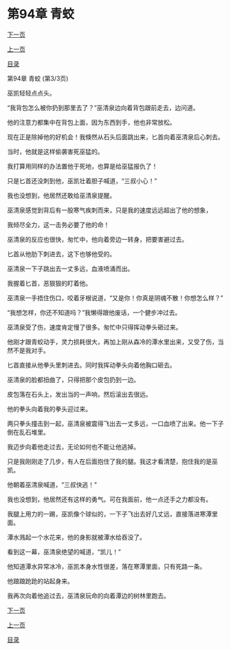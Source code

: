 <h1>第94章   青蛟</h1>
            <div><p><a href="./282_%E7%AC%AC95%E7%AB%A0_%E9%AC%BC%E9%9D%A2%E9%93%9C%E9%95%9C.md">下一页</a></p><p><a href="./280_%E7%AC%AC94%E7%AB%A0_%E9%9D%92%E8%9B%9F.md">上一页</a></p><p><a href="../">目录</a></p></div>
            <div><p>第94章   青蛟 (第3/3页)</p><p>巫凯轻轻点点头。</p><p>“我背包怎么被你扔到那里去了？”巫清泉边向着背包跟前走去，边问道。</p><p>他的注意力都集中在背包上面，因为东西到手，他也非常放松。</p><p>现在正是除掉他的好机会！我倏然从石头后面跳出来，匕首向着巫清泉后心刺去。</p><p>当时，他就是这样偷袭害死巫猛的。</p><p>我打算用同样的办法置他于死地，也算是给巫猛报仇了！</p><p>只是匕首还没刺到他，巫凯壮着胆子喊道，“三叔小心！”</p><p>我也没想到，他居然还敢给巫清泉提醒。</p><p>巫清泉感觉到背后有一股寒气疾刺而来，只是我的速度远远超出了他的想象，</p><p>我倾尽全力，这一击务必要了他的命！</p><p>巫清泉的反应也很快，匆忙中，他向着旁边一转身，把要害避过去。</p><p>匕首从他肋下刺进去，这下也够他受的。</p><p>巫清泉一下子跳出去一丈多远，血液喷涌而出。</p><p>我握着匕首，恶狠狠的盯着他。</p><p>巫清泉一手捂住伤口，咬着牙根说道，“又是你！你真是阴魂不散！你想怎么样？”</p><p>“我想怎样，你还不知道吗？”我懒得跟他废话，一个健步冲过去。</p><p>巫清泉受了伤，速度肯定慢了很多。匆忙中只得挥动拳头砸过来。</p><p>他刚才跟青蛟动手，灵力损耗很大，再加上刚从森冷的潭水里出来，又受了伤，当然不是我对手。</p><p>匕首直接从他拳头里刺进去。同时我挥动拳头向着他胸口砸去。</p><p>巫清泉的脸都扭曲了，只得把那个皮包扔到一边。</p><p>皮包落在石头上，发出当的一声响，然后滚出去很远。</p><p>他的拳头向着我的拳头迎过来。</p><p>两只拳头撞击到一起，巫清泉被震得飞出去一丈多远，一口血喷了出来。他一下子倒在乱石堆里。</p><p>我迈步向着他走过去，无论如何也不能让他逃掉。</p><p>只是我刚刚走了几步，有人在后面抱住了我的腿。我这才看清楚，抱住我的是巫凯。</p><p>他朝着巫清泉喊道，“三叔快逃！”</p><p>我也没想到，他居然还有这样的勇气。可在我面前，他一点还手之力都没有。</p><p>我腿上用力的一踢，巫凯像个球似的，一下子飞出去好几丈远，直接落进寒潭里面。</p><p>潭水溅起一个水花来，他的身影就被潭水给吞没了。</p><p>看到这一幕，巫清泉绝望的喊道，“凯儿！”</p><p>他知道潭水异常冰冷，巫凯本身水性很差，落在寒潭里面，只有死路一条。</p><p>他踉踉跄跄的站起身来。</p><p>我再次向着他追过去，巫清泉玩命的向着潭边的树林里跑去。</p></div>
            <div><p><a href="./282_%E7%AC%AC95%E7%AB%A0_%E9%AC%BC%E9%9D%A2%E9%93%9C%E9%95%9C.md">下一页</a></p><p><a href="./280_%E7%AC%AC94%E7%AB%A0_%E9%9D%92%E8%9B%9F.md">上一页</a></p><p><a href="../">目录</a></p></div>